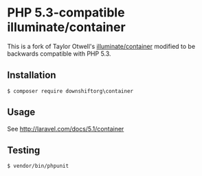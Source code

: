 # PHP 5.3-compatible illuminate/container

This is a fork of Taylor Otwell's [illuminate/container](https://github.com/illuminate/container) modified to be backwards compatible with PHP 5.3.

## Installation

```
$ composer require downshiftorg\container
```

## Usage

See http://laravel.com/docs/5.1/container

## Testing

```
$ vendor/bin/phpunit
```
